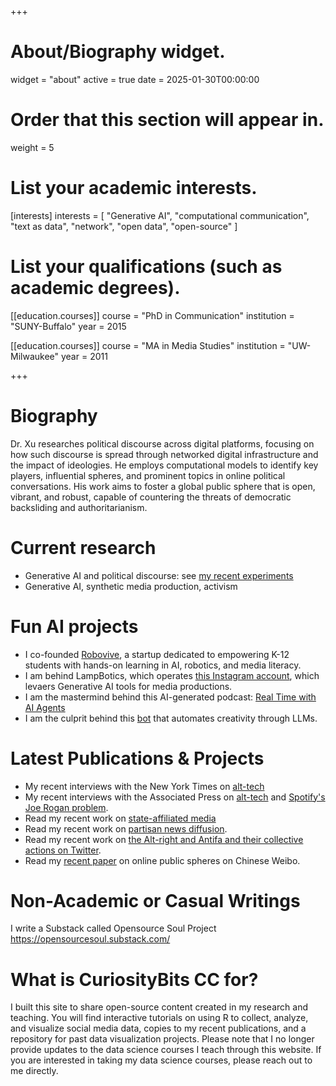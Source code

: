 +++
# About/Biography widget.
widget = "about"
active = true
date = 2025-01-30T00:00:00

# Order that this section will appear in.
weight = 5

# List your academic interests.
[interests]
  interests = [
    "Generative AI",
    "computational communication",
    "text as data",
    "network",
    "open data",
    "open-source"
  ]

# List your qualifications (such as academic degrees).
[[education.courses]]
  course = "PhD in Communication"
  institution = "SUNY-Buffalo"
  year = 2015

[[education.courses]]
  course = "MA in Media Studies"
  institution = "UW-Milwaukee"
  year = 2011
 
+++
# Biography
Dr. Xu researches political discourse across digital platforms, focusing on how such discourse is spread through networked digital infrastructure and the impact of ideologies. He employs computational models to identify key players, influential spheres, and prominent topics in online political conversations. His work aims to foster a global public sphere that is open, vibrant, and robust, capable of countering the threats of democratic backsliding and authoritarianism.

# Current research
* Generative AI and political discourse: see [my recent experiments](https://opensourcesoul.substack.com/)
* Generative AI, synthetic media production, activism

# Fun AI projects
* I co-founded [Robovive](https://www.robovive.com/), a startup dedicated to empowering K-12 students with hands-on learning in AI, robotics, and media literacy.
* I am behind LampBotics, which operates [this Instagram account](https://www.instagram.com/faithtimeaiagents/), which levaers Generative AI tools for media productions.
* I am the mastermind behind this AI-generated podcast: [Real Time with AI Agents](https://opensourcesoul.substack.com/s/real-time-with-ai-agents)
* I am the culprit behind this [bot](https://bsky.app/profile/opensourcesoul.bsky.social) that automates creativity through LLMs. 

# Latest Publications & Projects
* My recent interviews with the New York Times on [alt-tech](https://www.nytimes.com/2022/02/18/business/trumps-truth-social.html)
* My recent interviews with the Associated Press on [alt-tech](https://abcnews.go.com/Business/wireStory/year-trump-purge-alt-tech-offers-refuge-82692731) and [Spotify's Joe Rogan problem](https://apnews.com/article/technology-entertainment-business-media-neil-young-fd082ce7f194dcae279df62ec435d281).
* Read my recent work on [state-affiliated media](https://ijoc.org/index.php/ijoc/article/download/17191/3645)
* Read my recent work on [partisan news diffusion](https://www.tandfonline.com/doi/abs/10.1080/21670811.2020.1761264).
* Read my recent work on [the Alt-right and Antifa and their collective actions on Twitter](https://ijoc.org/index.php/ijoc/article/view/11978/2978).
* Read my [recent paper](https://www.sciencedirect.com/science/article/abs/pii/S0736585319307774) on online public spheres on Chinese Weibo.

# Non-Academic or Casual Writings
I write a Substack called Opensource Soul Project https://opensourcesoul.substack.com/ 

# What is CuriosityBits CC for?

I built this site to share open-source content created in my research and teaching. You will find interactive tutorials on using R to collect, analyze, and visualize social media data, copies to my recent publications, and a repository for past data visualization projects. Please note that I no longer provide updates to the data science courses I teach through this website. If you are interested in taking my data science courses, please reach out to me directly. 
